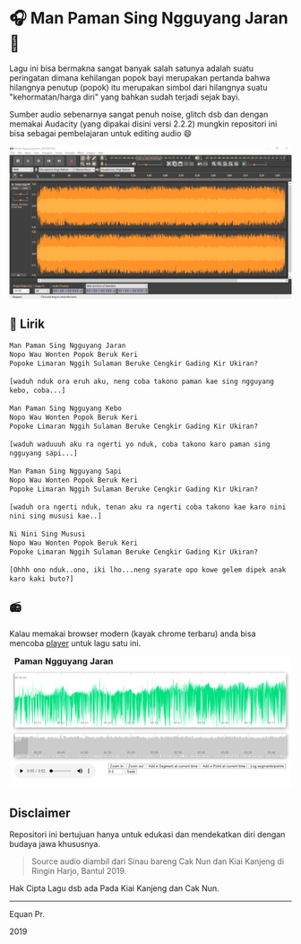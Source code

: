 # :headphones: Man Paman Sing Ngguyang Jaran :racehorse:
Lagu ini bisa bermakna sangat banyak salah satunya adalah suatu peringatan dimana kehilangan popok bayi merupakan pertanda bahwa hilangnya penutup (popok) itu merupakan simbol dari hilangnya suatu "kehormatan/harga diri" yang bahkan sudah terjadi sejak bayi. 

Sumber audio sebenarnya sangat penuh noise, glitch dsb dan dengan memakai Audacity (yang dipakai disini versi 2.2.2) mungkin repositori ini bisa sebagai pembelajaran untuk editing audio :smile:

![Audacity Edit](Sketch_PNJ_Audacity.png)


## :musical_note: Lirik

```
Man Paman Sing Ngguyang Jaran
Nopo Wau Wonten Popok Beruk Keri
Popoke Limaran Nggih Sulaman Beruke Cengkir Gading Kir Ukiran?

[waduh nduk ora eruh aku, neng coba takono paman kae sing ngguyang kebo, coba...]

Man Paman Sing Ngguyang Kebo
Nopo Wau Wonten Popok Beruk Keri
Popoke Limaran Nggih Sulaman Beruke Cengkir Gading Kir Ukiran?

[waduh waduuuh aku ra ngerti yo nduk, coba takono karo paman sing ngguyang sapi...]

Man Paman Sing Ngguyang Sapi
Nopo Wau Wonten Popok Beruk Keri
Popoke Limaran Nggih Sulaman Beruke Cengkir Gading Kir Ukiran?

[waduh ora ngerti nduk, tenan aku ra ngerti coba takono kae karo nini nini sing mususi kae..]

Ni Nini Sing Mususi
Nopo Wau Wonten Popok Beruk Keri
Popoke Limaran Nggih Sulaman Beruke Cengkir Gading Kir Ukiran?

[Ohhh ono nduk..ono, iki lho...neng syarate opo kowe gelem dipek anak karo kaki buto?]
```

## :radio:
Kalau memakai browser modern (kayak chrome terbaru) anda bisa mencoba [player](https://junwatu.github.io/paman-ngguyang-jaran/) untuk lagu satu ini.

![player](Sketch_Player.png)

## Disclaimer

Repositori ini bertujuan hanya untuk edukasi dan mendekatkan diri dengan budaya jawa khususnya. 

> Source audio diambil dari Sinau bareng Cak Nun dan Kiai Kanjeng di Ringin Harjo, Bantul 2019.

Hak Cipta Lagu dsb ada Pada Kiai Kanjeng dan Cak Nun.


---
Equan Pr.

2019
